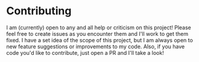 # Contributing
I am (currently) open to any and all help or criticism on this project! Please feel free to create issues as you encounter them and I'll work to get them fixed. I have a set idea of the scope of this project, but I am always open to new feature suggestions or improvements to my code. Also, if you have code you'd like to contribute, just open a PR and I'll take a look!

